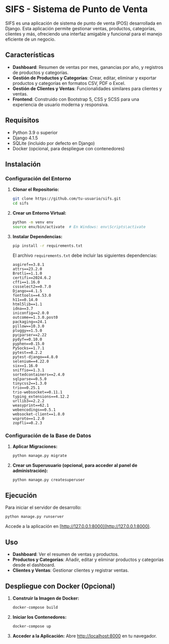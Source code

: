 # SIFS - Sistema de Punto de Venta

SIFS es una aplicación de sistema de punto de venta (POS) desarrollada en Django. Esta aplicación permite gestionar ventas, productos, categorías, clientes y más, ofreciendo una interfaz amigable y funcional para el manejo eficiente de un negocio.

## Características

- **Dashboard**: Resumen de ventas por mes, ganancias por año, y registros de productos y categorías.
- **Gestión de Productos y Categorías**: Crear, editar, eliminar y exportar productos y categorías en formatos CSV, PDF o Excel.
- **Gestión de Clientes y Ventas**: Funcionalidades similares para clientes y ventas.
- **Frontend**: Construido con Bootstrap 5, CSS y SCSS para una experiencia de usuario moderna y responsiva.

## Requisitos

- Python 3.9 o superior
- Django 4.1.5
- SQLite (incluido por defecto en Django)
- Docker (opcional, para despliegue con contenedores)

## Instalación

### Configuración del Entorno

1. **Clonar el Repositorio:**
   ```bash
   git clone https://github.com/tu-usuario/sifs.git
   cd sifs
   ```

2. **Crear un Entorno Virtual:**
   ```bash
   python -m venv env
   source env/bin/activate  # En Windows: env\Scripts\activate
   ```

3. **Instalar Dependencias:**
   ```bash
   pip install -r requirements.txt
   ```

   El archivo `requirements.txt` debe incluir las siguientes dependencias:

   ```plaintext
   asgiref==3.8.1
   attrs==23.2.0
   Brotli==1.1.0
   certifi==2024.6.2
   cffi==1.16.0
   cssselect2==0.7.0
   Django==4.1.5
   fonttools==4.53.0
   h11==0.14.0
   html5lib==1.1
   idna==3.7
   iniconfig==2.0.0
   outcome==1.3.0.post0
   packaging==24.1
   pillow==10.3.0
   pluggy==1.5.0
   pycparser==2.22
   pydyf==0.10.0
   pyphen==0.15.0
   PySocks==1.7.1
   pytest==8.2.2
   pytest-django==4.8.0
   selenium==4.22.0
   six==1.16.0
   sniffio==1.3.1
   sortedcontainers==2.4.0
   sqlparse==0.5.0
   tinycss2==1.3.0
   trio==0.25.1
   trio-websocket==0.11.1
   typing_extensions==4.12.2
   urllib3==2.2.2
   weasyprint==62.1
   webencodings==0.5.1
   websocket-client==1.8.0
   wsproto==1.2.0
   zopfli==0.2.3
   ```

### Configuración de la Base de Datos

1. **Aplicar Migraciones:**
   ```bash
   python manage.py migrate
   ```

2. **Crear un Superusuario (opcional, para acceder al panel de administración):**
   ```bash
   python manage.py createsuperuser
   ```

## Ejecución

Para iniciar el servidor de desarrollo:

```bash
python manage.py runserver
```

Accede a la aplicación en [http://127.0.0.1:8000](http://127.0.0.1:8000).

## Uso

- **Dashboard**: Ver el resumen de ventas y productos.
- **Productos y Categorías**: Añadir, editar y eliminar productos y categorías desde el dashboard.
- **Clientes y Ventas**: Gestionar clientes y registrar ventas.

## Despliegue con Docker (Opcional)

1. **Construir la Imagen de Docker:**
   ```bash
   docker-compose build
   ```

2. **Iniciar los Contenedores:**
   ```bash
   docker-compose up
   ```

3. **Acceder a la Aplicación:**
   Abre [http://localhost:8000](http://localhost:8000) en tu navegador.



